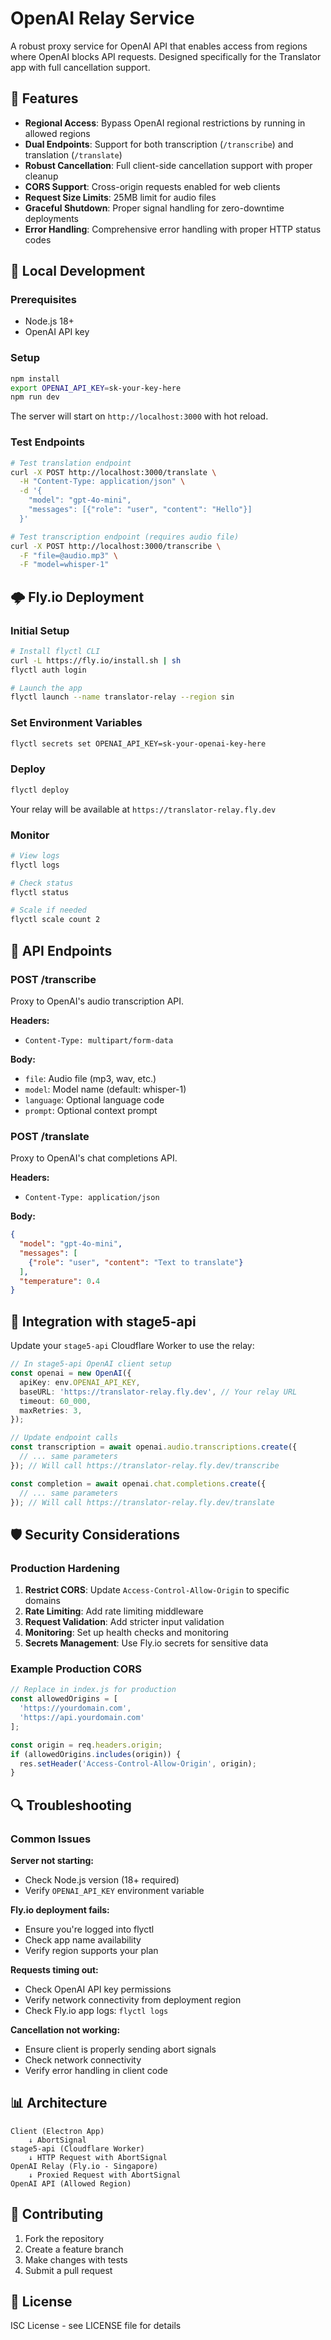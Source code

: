# OpenAI Relay Service

A robust proxy service for OpenAI API that enables access from regions where OpenAI blocks API requests. Designed specifically for the Translator app with full cancellation support.

## 🎯 Features

- **Regional Access**: Bypass OpenAI regional restrictions by running in allowed regions
- **Dual Endpoints**: Support for both transcription (`/transcribe`) and translation (`/translate`)
- **Robust Cancellation**: Full client-side cancellation support with proper cleanup
- **CORS Support**: Cross-origin requests enabled for web clients
- **Request Size Limits**: 25MB limit for audio files
- **Graceful Shutdown**: Proper signal handling for zero-downtime deployments
- **Error Handling**: Comprehensive error handling with proper HTTP status codes

## 🚀 Local Development

### Prerequisites
- Node.js 18+ 
- OpenAI API key

### Setup
```bash
npm install
export OPENAI_API_KEY=sk-your-key-here
npm run dev
```

The server will start on `http://localhost:3000` with hot reload.

### Test Endpoints
```bash
# Test translation endpoint
curl -X POST http://localhost:3000/translate \
  -H "Content-Type: application/json" \
  -d '{
    "model": "gpt-4o-mini",
    "messages": [{"role": "user", "content": "Hello"}]
  }'

# Test transcription endpoint (requires audio file)
curl -X POST http://localhost:3000/transcribe \
  -F "file=@audio.mp3" \
  -F "model=whisper-1"
```

## 🌩️ Fly.io Deployment

### Initial Setup
```bash
# Install flyctl CLI
curl -L https://fly.io/install.sh | sh
flyctl auth login

# Launch the app
flyctl launch --name translator-relay --region sin
```

### Set Environment Variables
```bash
flyctl secrets set OPENAI_API_KEY=sk-your-openai-key-here
```

### Deploy
```bash
flyctl deploy
```

Your relay will be available at `https://translator-relay.fly.dev`

### Monitor
```bash
# View logs
flyctl logs

# Check status
flyctl status

# Scale if needed
flyctl scale count 2
```

## 📡 API Endpoints

### POST /transcribe
Proxy to OpenAI's audio transcription API.

**Headers:**
- `Content-Type: multipart/form-data`

**Body:**
- `file`: Audio file (mp3, wav, etc.)
- `model`: Model name (default: whisper-1)
- `language`: Optional language code
- `prompt`: Optional context prompt

### POST /translate  
Proxy to OpenAI's chat completions API.

**Headers:**
- `Content-Type: application/json`

**Body:**
```json
{
  "model": "gpt-4o-mini",
  "messages": [
    {"role": "user", "content": "Text to translate"}
  ],
  "temperature": 0.4
}
```

## 🔧 Integration with stage5-api

Update your `stage5-api` Cloudflare Worker to use the relay:

```typescript
// In stage5-api OpenAI client setup
const openai = new OpenAI({
  apiKey: env.OPENAI_API_KEY,
  baseURL: 'https://translator-relay.fly.dev', // Your relay URL
  timeout: 60_000,
  maxRetries: 3,
});

// Update endpoint calls
const transcription = await openai.audio.transcriptions.create({
  // ... same parameters
}); // Will call https://translator-relay.fly.dev/transcribe

const completion = await openai.chat.completions.create({
  // ... same parameters  
}); // Will call https://translator-relay.fly.dev/translate
```

## 🛡️ Security Considerations

### Production Hardening
1. **Restrict CORS**: Update `Access-Control-Allow-Origin` to specific domains
2. **Rate Limiting**: Add rate limiting middleware
3. **Request Validation**: Add stricter input validation
4. **Monitoring**: Set up health checks and monitoring
5. **Secrets Management**: Use Fly.io secrets for sensitive data

### Example Production CORS
```javascript
// Replace in index.js for production
const allowedOrigins = [
  'https://yourdomain.com',
  'https://api.yourdomain.com'
];

const origin = req.headers.origin;
if (allowedOrigins.includes(origin)) {
  res.setHeader('Access-Control-Allow-Origin', origin);
}
```

## 🔍 Troubleshooting

### Common Issues

**Server not starting:**
- Check Node.js version (18+ required)
- Verify `OPENAI_API_KEY` environment variable

**Fly.io deployment fails:**
- Ensure you're logged into flyctl
- Check app name availability
- Verify region supports your plan

**Requests timing out:**
- Check OpenAI API key permissions
- Verify network connectivity from deployment region
- Check Fly.io app logs: `flyctl logs`

**Cancellation not working:**
- Ensure client is properly sending abort signals
- Check network connectivity
- Verify error handling in client code

## 📊 Architecture

```
Client (Electron App) 
    ↓ AbortSignal
stage5-api (Cloudflare Worker)
    ↓ HTTP Request with AbortSignal  
OpenAI Relay (Fly.io - Singapore)
    ↓ Proxied Request with AbortSignal
OpenAI API (Allowed Region)
```

## 🤝 Contributing

1. Fork the repository
2. Create a feature branch
3. Make changes with tests
4. Submit a pull request

## 📄 License

ISC License - see LICENSE file for details 